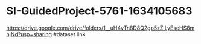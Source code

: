 # SI-GuidedProject-5761-1634105683
https://drive.google.com/drive/folders/1__uH4vTn8D8Q2gp5zZILyEseHS8mhjNd?usp=sharing #dataset link

